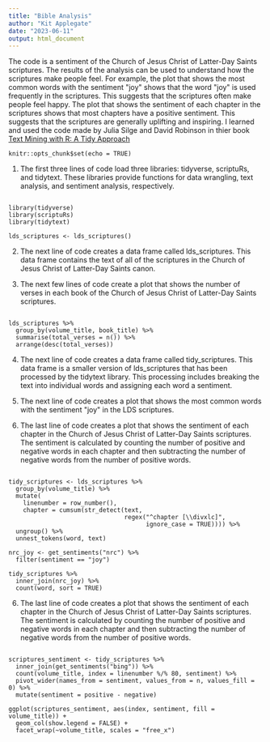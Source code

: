 ```yaml
---
title: "Bible Analysis"
author: "Kit Applegate"
date: "2023-06-11"
output: html_document
---
```


The code is a sentiment of the Church of Jesus Christ of Latter-Day Saints scriptures. The results of the analysis can be used to understand how the scriptures make people feel. For example, the plot that shows the most common words with the sentiment "joy" shows that the word "joy" is used frequently in the scriptures. This suggests that the scriptures often make people feel happy. The plot that shows the sentiment of each chapter in the scriptures shows that most chapters have a positive sentiment. This suggests that the scriptures are generally uplifting and inspiring. I learned and used the code made by Julia Silge and David Robinson in thier book [Text Mining with R: A Tidy Approach](https://www.tidytextmining.com/index.html)

```{r setup, include=FALSE}
knitr::opts_chunk$set(echo = TRUE)
```

1.  The first three lines of code load three libraries: tidyverse, scriptuRs, and tidytext. These libraries provide functions for data wrangling, text analysis, and sentiment analysis, respectively.

```{r cars, echo=TRUE, message=FALSE, warning=FALSE}

library(tidyverse)
library(scriptuRs)
library(tidytext)

lds_scriptures <- lds_scriptures()

```

2.  The next line of code creates a data frame called lds_scriptures. This data frame contains the text of all of the scriptures in the Church of Jesus Christ of Latter-Day Saints canon.

3.  The next few lines of code create a plot that shows the number of verses in each book of the Church of Jesus Christ of Latter-Day Saints scriptures.

```{r pressure, echo=TRUE, message=FALSE, warning=FALSE, paged.print=FALSE}

lds_scriptures %>%
  group_by(volume_title, book_title) %>%
  summarise(total_verses = n()) %>%
  arrange(desc(total_verses))

```

4.  The next line of code creates a data frame called tidy_scriptures. This data frame is a smaller version of lds_scriptures that has been processed by the tidytext library. This processing includes breaking the text into individual words and assigning each word a sentiment.

5.  The next line of code creates a plot that shows the most common words with the sentiment "joy" in the LDS scriptures.

6.  The last line of code creates a plot that shows the sentiment of each chapter in the Church of Jesus Christ of Latter-Day Saints scriptures. The sentiment is calculated by counting the number of positive and negative words in each chapter and then subtracting the number of negative words from the number of positive words.

```{r echo=TRUE, message=FALSE, warning=FALSE}

tidy_scriptures <- lds_scriptures %>%
  group_by(volume_title) %>%
  mutate(
    linenumber = row_number(),
    chapter = cumsum(str_detect(text, 
                                regex("^chapter [\\divxlc]", 
                                      ignore_case = TRUE)))) %>%
  ungroup() %>%
  unnest_tokens(word, text)

nrc_joy <- get_sentiments("nrc") %>% 
  filter(sentiment == "joy")

tidy_scriptures %>%
  inner_join(nrc_joy) %>%
  count(word, sort = TRUE)

```

6.  The last line of code creates a plot that shows the sentiment of each chapter in the Church of Jesus Christ of Latter-Day Saints scriptures. The sentiment is calculated by counting the number of positive and negative words in each chapter and then subtracting the number of negative words from the number of positive words.

```{r}

scriptures_sentiment <- tidy_scriptures %>%
  inner_join(get_sentiments("bing")) %>%
  count(volume_title, index = linenumber %/% 80, sentiment) %>%
  pivot_wider(names_from = sentiment, values_from = n, values_fill = 0) %>% 
  mutate(sentiment = positive - negative)

ggplot(scriptures_sentiment, aes(index, sentiment, fill = volume_title)) +
  geom_col(show.legend = FALSE) +
  facet_wrap(~volume_title, scales = "free_x")

```
